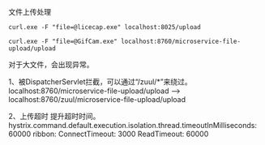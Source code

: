 文件上传处理

    curl.exe -F "file=@licecap.exe" localhost:8025/upload
    
    curl.exe -F "file=@GifCam.exe" localhost:8760/microservice-file-upload/upload
    
对于大文件，会出现异常。 

1、被DispatcherServlet拦截，可以通过“/zuul/*”来绕过。
    localhost:8760/microservice-file-upload/upload 
--> localhost:8760/zuul/microservice-file-upload/upload

2、上传超时
    提升超时时间。
    hystrix.command.default.execution.isolation.thread.timeoutInMilliseconds: 60000
    ribbon:
      ConnectTimeout: 3000
      ReadTimeout: 60000